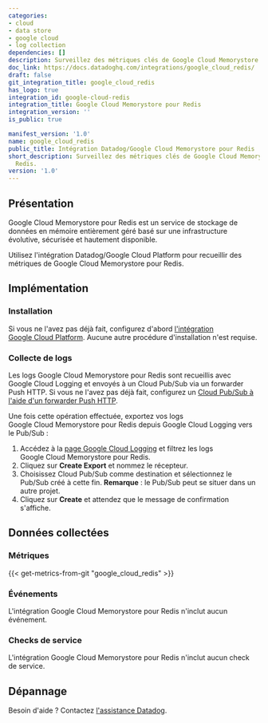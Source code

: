 ```yaml
---
categories:
- cloud
- data store
- google cloud
- log collection
dependencies: []
description: Surveillez des métriques clés de Google Cloud Memorystore pour Redis.
doc_link: https://docs.datadoghq.com/integrations/google_cloud_redis/
draft: false
git_integration_title: google_cloud_redis
has_logo: true
integration_id: google-cloud-redis
integration_title: Google Cloud Memorystore pour Redis
integration_version: ''
is_public: true

manifest_version: '1.0'
name: google_cloud_redis
public_title: Intégration Datadog/Google Cloud Memorystore pour Redis
short_description: Surveillez des métriques clés de Google Cloud Memorystore pour
  Redis.
version: '1.0'
---
```


## Présentation

Google Cloud Memorystore pour Redis est un service de stockage de données en mémoire entièrement géré basé sur une infrastructure évolutive, sécurisée et hautement disponible.

Utilisez l'intégration Datadog/Google Cloud Platform pour recueillir des métriques de Google Cloud Memorystore pour Redis.

## Implémentation

### Installation

Si vous ne l'avez pas déjà fait, configurez d'abord [l'intégration Google Cloud Platform][1]. Aucune autre procédure d'installation n'est requise.

### Collecte de logs

Les logs Google Cloud Memorystore pour Redis sont recueillis avec Google Cloud Logging et envoyés à un Cloud Pub/Sub via un forwarder Push HTTP. Si vous ne l'avez pas déjà fait, configurez un [Cloud Pub/Sub à l'aide d'un forwarder Push HTTP][2].

Une fois cette opération effectuée, exportez vos logs Google Cloud Memorystore pour Redis depuis Google Cloud Logging vers le Pub/Sub :

1. Accédez à la [page Google Cloud Logging][3] et filtrez les logs Google Cloud Memorystore pour Redis.
2. Cliquez sur **Create Export** et nommez le récepteur.
3. Choisissez Cloud Pub/Sub comme destination et sélectionnez le Pub/Sub créé à cette fin. **Remarque** : le Pub/Sub peut se situer dans un autre projet.
4. Cliquez sur **Create** et attendez que le message de confirmation s'affiche.

## Données collectées

### Métriques
{{< get-metrics-from-git "google_cloud_redis" >}}


### Événements

L'intégration Google Cloud Memorystore pour Redis n'inclut aucun événement.

### Checks de service

L'intégration Google Cloud Memorystore pour Redis n'inclut aucun check de service.

## Dépannage

Besoin d'aide ? Contactez [l'assistance Datadog][5].

[1]: https://docs.datadoghq.com/fr/integrations/google_cloud_platform/
[2]: https://docs.datadoghq.com/fr/integrations/google_cloud_platform/#log-collection
[3]: https://console.cloud.google.com/logs/viewer
[4]: https://github.com/DataDog/dogweb/blob/prod/integration/google_cloud_redis/google_cloud_redis_metadata.csv
[5]: https://docs.datadoghq.com/fr/help/
